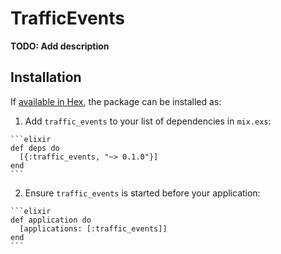 # TrafficEvents

**TODO: Add description**

## Installation

If [available in Hex](https://hex.pm/docs/publish), the package can be installed as:

  1. Add `traffic_events` to your list of dependencies in `mix.exs`:

    ```elixir
    def deps do
      [{:traffic_events, "~> 0.1.0"}]
    end
    ```

  2. Ensure `traffic_events` is started before your application:

    ```elixir
    def application do
      [applications: [:traffic_events]]
    end
    ```

